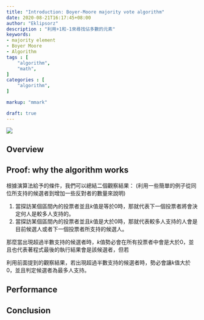 ```yaml
---
title: "Introduction: Boyer-Moore majority vote algorithm"
date: 2020-08-21T16:17:45+08:00
author: "Eklipsorz"
description : "利用+1和-1來尋找佔多數的元素"
keywords:
- majority element
- Boyer Moore
- Algorithm
tags : [
    "algorithm",
    "math",
]
categories : [
    "algorithm",
]

markup: "mmark"

draft: true
---
```


![](/img/boyermooreAlg/cover.jpeg)

## Overview


## Proof: why the algorithm works

根據演算法給予的條件，我們可以總結二個觀察結果：
(利用一些簡單的例子從同位所支持的候選者到增加一些反對者的數量來說明)


1. 當探訪某個區間內的投票者並且$k$值是等於0時，那就代表下一個投票者將會決定何人是較多人支持的。
2. 當探訪某個區間內的投票者並且$k$值是大於0時，那就代表較多人支持的人會是目前候選人或者下一個投票者所支持的候選人。


那麼當出現超過半數支持的候選者時，$k$值勢必會在所有投票者中會是大於0，並且也代表著程式最後的執行結果會是該候選者，但若

利用前面提到的觀察結果，若出現超過半數支持的候選者時，勢必會讓$k$值大於0，並且判定候選者為最多人支持。

## Performance


## Conclusion

